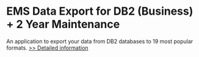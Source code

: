 # EMS Data Export for DB2 (Business) + 2 Year Maintenance
An application to export your data from DB2 databases to 19 most popular formats.
[>> Detailed information](https://secure.shareit.com/shareit/product.html?productid=300068071&affiliateid=200057808)